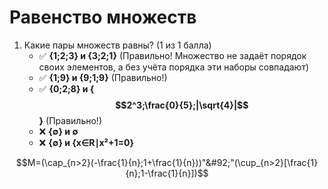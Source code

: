 # Равенство множеств

1. Какие пары множеств равны? (1 из 1 балла)
   * ✅ **{1;2;3} и {3;2;1}** (Правильно! Множество не задаёт порядок своих элементов, а без учёта порядка эти наборы совпадают)
   * ✅ **{1;9} и {9;1;9}** (Правильно!)
   * ✅ **{0;2;8} и { $$2^3;\frac{0}{5};|\sqrt{4}|$$ }** (Правильно!)
   * ❌ **{∅} и ∅**
   * ❌ **{∅} и {x∈R∣x²+1=0}**


$$M=(\cap_{n>2}(-\frac{1}{n};1+\frac{1}{n}))"&#92;"(\cup_{n>2}[\frac{1}{n};1-\frac{1}{n}])$$
